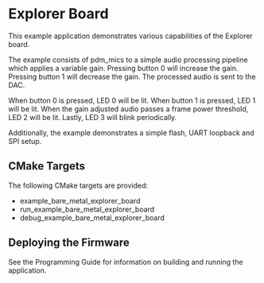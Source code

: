 # Explorer Board

This example application demonstrates various capabilities of the Explorer board.

The example consists of pdm_mics to a simple audio processing pipeline which
applies a variable gain.  Pressing button 0 will increase the gain.  Pressing
button 1 will decrease the gain.  The processed audio is sent to the DAC.

When button 0 is pressed, LED 0 will be lit.  When button 1 is pressed, LED 1
will be lit.  When the gain adjusted audio passes a frame power threshold, LED 2
will be lit.  Lastly, LED 3 will blink periodically.

Additionally, the example demonstrates a simple flash, UART loopback and SPI setup.

## CMake Targets

The following CMake targets are provided:

- example_bare_metal_explorer_board
- run_example_bare_metal_explorer_board
- debug_example_bare_metal_explorer_board

## Deploying the Firmware

See the Programming Guide for information on building and running the application.
